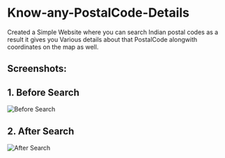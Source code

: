 # Know-any-PostalCode-Details
Created a Simple Website where you can search Indian postal codes as a result it gives you Various details about that PostalCode alongwith coordinates on the map as well.

## Screenshots:

## 1. Before Search
![Before Search](https://user-images.githubusercontent.com/84240276/213908680-14221d08-ac5c-44bc-9eba-8943c8079020.png)

## 2. After Search
![After Search](https://user-images.githubusercontent.com/84240276/213908717-9c7818f1-16b1-44c9-8a9f-188d77908e3b.png)
